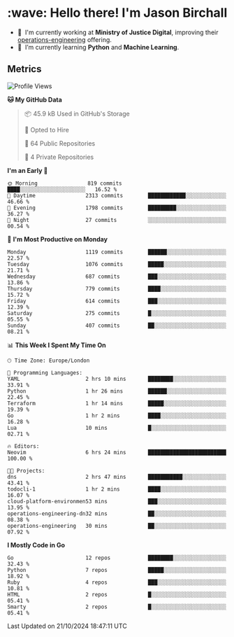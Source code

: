 <h1 align="left" id="jason-title">:wave: Hello there! I'm Jason Birchall</h1>

- :office: &nbsp;I'm currently working at **Ministry of Justice Digital**, improving their [operations-engineering](https://github.com/ministryofjustice/operations-engineering) offering.
- :seedling: &nbsp;I’m currently learning **Python** and **Machine Learning**.

<h2>Metrics</h2>

<!--START_SECTION:waka-->
![Profile Views](http://img.shields.io/badge/Profile%20Views-13-blue)

**🐱 My GitHub Data** 

> 📦 45.9 kB Used in GitHub's Storage 
 > 
> 💼 Opted to Hire
 > 
> 📜 64 Public Repositories 
 > 
> 🔑 4 Private Repositories 
 > 
**I'm an Early 🐤** 

```text
🌞 Morning                819 commits         ████░░░░░░░░░░░░░░░░░░░░░   16.52 % 
🌆 Daytime                2313 commits        ████████████░░░░░░░░░░░░░   46.66 % 
🌃 Evening                1798 commits        █████████░░░░░░░░░░░░░░░░   36.27 % 
🌙 Night                  27 commits          ░░░░░░░░░░░░░░░░░░░░░░░░░   00.54 % 
```
📅 **I'm Most Productive on Monday** 

```text
Monday                   1119 commits        ██████░░░░░░░░░░░░░░░░░░░   22.57 % 
Tuesday                  1076 commits        █████░░░░░░░░░░░░░░░░░░░░   21.71 % 
Wednesday                687 commits         ███░░░░░░░░░░░░░░░░░░░░░░   13.86 % 
Thursday                 779 commits         ████░░░░░░░░░░░░░░░░░░░░░   15.72 % 
Friday                   614 commits         ███░░░░░░░░░░░░░░░░░░░░░░   12.39 % 
Saturday                 275 commits         █░░░░░░░░░░░░░░░░░░░░░░░░   05.55 % 
Sunday                   407 commits         ██░░░░░░░░░░░░░░░░░░░░░░░   08.21 % 
```


📊 **This Week I Spent My Time On** 

```text
🕑︎ Time Zone: Europe/London

💬 Programming Languages: 
YAML                     2 hrs 10 mins       ████████░░░░░░░░░░░░░░░░░   33.91 % 
Python                   1 hr 26 mins        ██████░░░░░░░░░░░░░░░░░░░   22.45 % 
Terraform                1 hr 14 mins        █████░░░░░░░░░░░░░░░░░░░░   19.39 % 
Go                       1 hr 2 mins         ████░░░░░░░░░░░░░░░░░░░░░   16.28 % 
Lua                      10 mins             █░░░░░░░░░░░░░░░░░░░░░░░░   02.71 % 

🔥 Editors: 
Neovim                   6 hrs 24 mins       █████████████████████████   100.00 % 

🐱‍💻 Projects: 
dns                      2 hrs 47 mins       ███████████░░░░░░░░░░░░░░   43.41 % 
todocli-1                1 hr 2 mins         ████░░░░░░░░░░░░░░░░░░░░░   16.07 % 
cloud-platform-environmen53 mins             ███░░░░░░░░░░░░░░░░░░░░░░   13.95 % 
operations-engineering-dn32 mins             ██░░░░░░░░░░░░░░░░░░░░░░░   08.38 % 
operations-engineering   30 mins             ██░░░░░░░░░░░░░░░░░░░░░░░   07.92 % 
```

**I Mostly Code in Go** 

```text
Go                       12 repos            ████████░░░░░░░░░░░░░░░░░   32.43 % 
Python                   7 repos             █████░░░░░░░░░░░░░░░░░░░░   18.92 % 
Ruby                     4 repos             ███░░░░░░░░░░░░░░░░░░░░░░   10.81 % 
HTML                     2 repos             █░░░░░░░░░░░░░░░░░░░░░░░░   05.41 % 
Smarty                   2 repos             █░░░░░░░░░░░░░░░░░░░░░░░░   05.41 % 
```




 Last Updated on 21/10/2024 18:47:11 UTC
<!--END_SECTION:waka-->

<!-- links -->

[issues page]: https://github.com/jasonBirchall/jasonBirchall/issues "jasonBirchall/issues"
